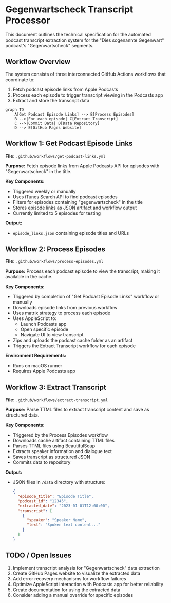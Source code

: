 # Gegenwartscheck Transcript Processor

This document outlines the technical specification for the automated podcast transcript extraction system for the "Dies sogenannte Gegenwart" podcast's "Gegenwartscheck" segments.

## Workflow Overview

The system consists of three interconnected GitHub Actions workflows that coordinate to:

1. Fetch podcast episode links from Apple Podcasts
2. Process each episode to trigger transcript viewing in the Podcasts app
3. Extract and store the transcript data

```mermaid
graph TD
    A[Get Podcast Episode Links] --> B[Process Episodes]
    B -->|For each episode| C[Extract Transcript]
    C -->|Commit Data| D[Data Repository]
    D --> E[GitHub Pages Website]
```

## Workflow 1: Get Podcast Episode Links

**File:** `.github/workflows/get-podcast-links.yml`

**Purpose:** Fetch episode links from Apple Podcasts API for episodes with "Gegenwartscheck" in the title.

**Key Components:**
- Triggered weekly or manually
- Uses iTunes Search API to find podcast episodes
- Filters for episodes containing "gegenwartscheck" in the title
- Stores episode links as JSON artifact and workflow output
- Currently limited to 5 episodes for testing

**Output:** 
- `episode_links.json` containing episode titles and URLs

## Workflow 2: Process Episodes

**File:** `.github/workflows/process-episodes.yml`

**Purpose:** Process each podcast episode to view the transcript, making it available in the cache.

**Key Components:**
- Triggered by completion of "Get Podcast Episode Links" workflow or manually
- Downloads episode links from previous workflow
- Uses matrix strategy to process each episode
- Uses AppleScript to:
  - Launch Podcasts app
  - Open specific episode
  - Navigate UI to view transcript
- Zips and uploads the podcast cache folder as an artifact
- Triggers the Extract Transcript workflow for each episode

**Environment Requirements:**
- Runs on macOS runner
- Requires Apple Podcasts app

## Workflow 3: Extract Transcript

**File:** `.github/workflows/extract-transcript.yml`

**Purpose:** Parse TTML files to extract transcript content and save as structured data.

**Key Components:**
- Triggered by the Process Episodes workflow
- Downloads cache artifact containing TTML files
- Parses TTML files using BeautifulSoup
- Extracts speaker information and dialogue text
- Saves transcript as structured JSON
- Commits data to repository

**Output:**
- JSON files in `/data` directory with structure:
  ```json
  {
    "episode_title": "Episode Title",
    "podcast_id": "12345",
    "extracted_date": "2023-01-01T12:00:00",
    "transcript": [
      {
        "speaker": "Speaker Name",
        "text": "Spoken text content..."
      }
    ]
  }
  ```

## TODO / Open Issues

1. Implement transcript analysis for "Gegenwartscheck" data extraction
2. Create GitHub Pages website to visualize the extracted data
3. Add error recovery mechanisms for workflow failures
4. Optimize AppleScript interaction with Podcasts app for better reliability
5. Create documentation for using the extracted data
6. Consider adding a manual override for specific episodes 
